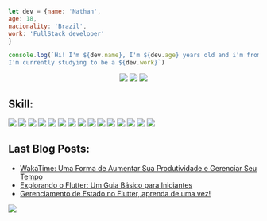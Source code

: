 <!-- ![68747470733a2f2f692e70696e696d672e636f6d2f6f726967696e616c732f63362f33632f61652f63363363616531333434373636663134643964313834653561616665643036352e676966](https://user-images.githubusercontent.com/93049899/204681030-6ce81c5f-85f1-4801-8e93-ab41c30cda9c.jpg) -->

<!-- ![Olá, me chamo Nathan  Muito prazer  (2)](https://user-images.githubusercontent.com/93049899/230245556-aa2854bc-0c80-4ca6-abf2-61bc4d0294e0.png) -->

```javascript
let dev = {name: 'Nathan',
age: 18,
nacionality: 'Brazil',
work: 'FullStack developer'
}

console.log(`Hi! I'm ${dev.name}, I'm ${dev.age} years old and i'm from ${dev.nacionality}! 
I'm currently studying to be a ${dev.work}`)
```
<p align="center">
<a href="https://linkedin.com/in/devnahtan"><img src="https://img.shields.io/badge/linkedin-7156B2?style=for-the-badge&logoColor=F2F2F2&logo=linkedin"/></a>
<a href="https://dev.to/nahtanpng"><img src="https://img.shields.io/badge/dev.to-7156B2?style=for-the-badge&logo=devdotto&logoColor=white"/></a>
<a href="mailto:nathan.ferreiira.contato@gmail.com"><img src="https://img.shields.io/badge/email-7156B2?logo=gmail&style=for-the-badge&logoColor=F2F2F2"/></a>

## **Skill:**
<p align="left"> 
<img src="https://img.shields.io/badge/HTML-7156B2?style=for-the-badge&logo=html5&logoColor=white"/>
<img src="https://img.shields.io/badge/CSS-7156B2?style=for-the-badge&logo=css3&logoColor=white"/>
<img src="https://img.shields.io/badge/PHP-7156B2?style=for-the-badge&logo=php&logoColor=white"/>
<img src="https://img.shields.io/badge/Javascript-7156B2?style=for-the-badge&logo=javascript&logoColor=white"/>
<img src="https://img.shields.io/badge/csharp-7156B2?style=for-the-badge&logo=csharp&logoColor=white"/>
<img src="https://img.shields.io/badge/C%2B%2B-7156B2?style=for-the-badge&logo=c%2B%2B&logoColor=white"/>
<img src="https://img.shields.io/badge/MYSQL-7156B2?style=for-the-badge&logo=mysql&logoColor=white"/>
<img src="https://img.shields.io/badge/firebase-7156B2?style=for-the-badge&logo=firebase&logoColor=white"/>
<img src="https://img.shields.io/badge/java-7156B2?style=for-the-badge&logo=openjdk&logoColor=white"/>
<img src="https://img.shields.io/badge/dart-7156B2?style=for-the-badge&logo=dart&logoColor=white"/>
<img src="https://img.shields.io/badge/FLUTTER-7156B2?style=for-the-badge&logo=flutter&logoColor=white"/>
<img src="https://img.shields.io/badge/bootstrap-7156B2?style=for-the-badge&logo=bootstrap&logoColor=white"/>
<img src="https://img.shields.io/badge/figma-7156B2?style=for-the-badge&logo=figma&logoColor=white"/>
<img src="https://img.shields.io/badge/git-7156B2?style=for-the-badge&logo=git&logoColor=white"/>
<img src="https://img.shields.io/badge/github-7156B2?style=for-the-badge&logo=github&logoColor=white"/>

</p>

## **Last Blog Posts:**

<!-- BLOG-POST-LIST:START -->
- [WakaTime: Uma Forma de Aumentar Sua Produtividade e Gerenciar Seu Tempo](https://dev.to/nahtanpng/wakatime-uma-forma-de-aumentar-sua-produtividade-e-gerenciar-seu-tempo-568p)
- [Explorando o Flutter: Um Guia Básico para Iniciantes](https://dev.to/nahtanpng/explorando-o-flutter-um-guia-basico-para-iniciantes-55l6)
- [Gerenciamento de Estado no Flutter, aprenda de uma vez!](https://dev.to/nahtanpng/gerenciamento-de-estado-no-flutter-aprenda-de-uma-vez-51k8)
<!-- BLOG-POST-LIST:END -->

<p align="left"><img src="https://github-readme-stats.vercel.app/api/?username=nahtanpng&style=for-the-badge&title_color=7156B2&text_color=F2F2F2&bg_color=000000&border_color=121111&show_icons=true&icon_color=F2F2F2&rank_icon=github"/></p>
